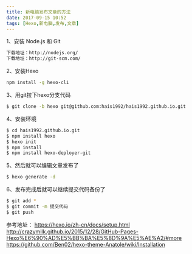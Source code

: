 ```yaml
---
title: 新电脑发布文章的方法
date: 2017-09-15 10:52
tags: [Hexo,新电脑,发布,文章]
---
```


1、安装 Node.js 和 Git
``` bash
下载地址：http://nodejs.org/
下载地址：http://git-scm.com/
```

2、安装Hexo
``` bash
npm install -g hexo-cli
```

3、用git拉下hexo分支代码
``` bash
$ git clone -b hexo git@github.com:hais1992/hais1992.github.io.git
```

4、安装环境
``` bash
$ cd hais1992.github.io.git
$ npm install hexo
$ hexo init
$ npm install
$ npm install hexo-deployer-git
```

5、然后就可以编辑文章发布了
``` bash
$ hexo generate -d
```

6、发布完成后就可以继续提交代码备份了
``` bash
$ git add *
$ git commit -m 提交代码
$ git push
```


参考地址：
	https://hexo.io/zh-cn/docs/setup.html
	http://crazymilk.github.io/2015/12/28/GitHub-Pages-Hexo%E6%90%AD%E5%BB%BA%E5%8D%9A%E5%AE%A2/#more
	https://github.com/Ben02/hexo-theme-Anatole/wiki/Installation
	